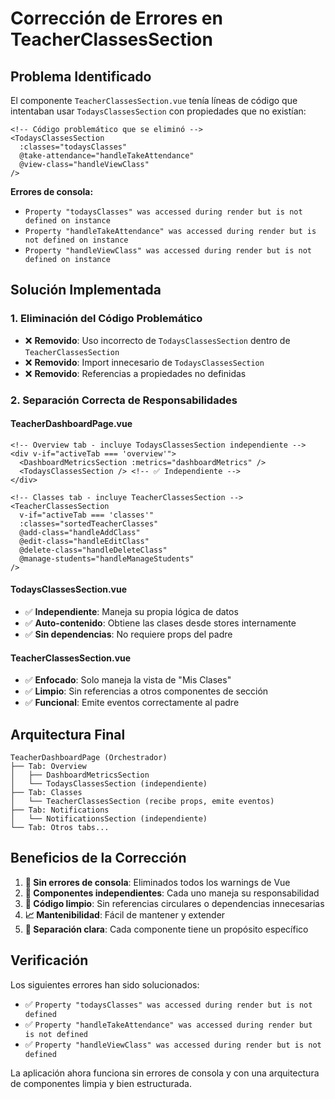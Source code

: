 # Corrección de Errores en TeacherClassesSection

## Problema Identificado

El componente `TeacherClassesSection.vue` tenía líneas de código que intentaban usar `TodaysClassesSection` con propiedades que no existían:

```vue
<!-- Código problemático que se eliminó -->
<TodaysClassesSection
  :classes="todaysClasses"
  @take-attendance="handleTakeAttendance"
  @view-class="handleViewClass"
/>
```

**Errores de consola:**

- `Property "todaysClasses" was accessed during render but is not defined on instance`
- `Property "handleTakeAttendance" was accessed during render but is not defined on instance`
- `Property "handleViewClass" was accessed during render but is not defined on instance`

## Solución Implementada

### 1. Eliminación del Código Problemático

- ❌ **Removido**: Uso incorrecto de `TodaysClassesSection` dentro de `TeacherClassesSection`
- ❌ **Removido**: Import innecesario de `TodaysClassesSection`
- ❌ **Removido**: Referencias a propiedades no definidas

### 2. Separación Correcta de Responsabilidades

#### TeacherDashboardPage.vue

```vue
<!-- Overview tab - incluye TodaysClassesSection independiente -->
<div v-if="activeTab === 'overview'">
  <DashboardMetricsSection :metrics="dashboardMetrics" />
  <TodaysClassesSection /> <!-- ✅ Independiente -->
</div>

<!-- Classes tab - incluye TeacherClassesSection -->
<TeacherClassesSection
  v-if="activeTab === 'classes'"
  :classes="sortedTeacherClasses"
  @add-class="handleAddClass"
  @edit-class="handleEditClass"
  @delete-class="handleDeleteClass"
  @manage-students="handleManageStudents"
/>
```

#### TodaysClassesSection.vue

- ✅ **Independiente**: Maneja su propia lógica de datos
- ✅ **Auto-contenido**: Obtiene las clases desde stores internamente
- ✅ **Sin dependencias**: No requiere props del padre

#### TeacherClassesSection.vue

- ✅ **Enfocado**: Solo maneja la vista de "Mis Clases"
- ✅ **Limpio**: Sin referencias a otros componentes de sección
- ✅ **Funcional**: Emite eventos correctamente al padre

## Arquitectura Final

```
TeacherDashboardPage (Orchestrador)
├── Tab: Overview
│   ├── DashboardMetricsSection
│   └── TodaysClassesSection (independiente)
├── Tab: Classes
│   └── TeacherClassesSection (recibe props, emite eventos)
├── Tab: Notifications
│   └── NotificationsSection (independiente)
└── Tab: Otros tabs...
```

## Beneficios de la Corrección

1. **🚫 Sin errores de consola**: Eliminados todos los warnings de Vue
2. **🔄 Componentes independientes**: Cada uno maneja su responsabilidad
3. **🧪 Código limpio**: Sin referencias circulares o dependencias innecesarias
4. **📈 Mantenibilidad**: Fácil de mantener y extender
5. **🎯 Separación clara**: Cada componente tiene un propósito específico

## Verificación

Los siguientes errores han sido solucionados:

- ✅ `Property "todaysClasses" was accessed during render but is not defined`
- ✅ `Property "handleTakeAttendance" was accessed during render but is not defined`
- ✅ `Property "handleViewClass" was accessed during render but is not defined`

La aplicación ahora funciona sin errores de consola y con una arquitectura de componentes limpia y bien estructurada.
